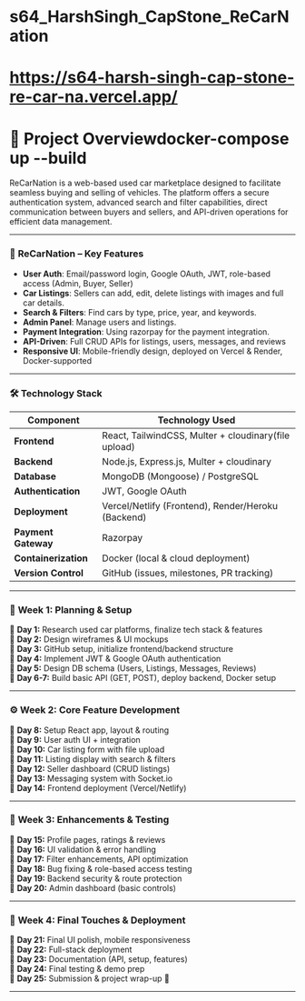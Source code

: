 # s64_HarshSingh_CapStone_ReCarNation

# https://s64-harsh-singh-cap-stone-re-car-na.vercel.app/

# 📌 Project Overviewdocker-compose up --build
ReCarNation is a web-based used car marketplace designed to facilitate seamless buying and selling of vehicles. The platform offers a secure authentication system, advanced search and filter capabilities, direct communication between buyers and sellers, and API-driven operations for efficient data management.

---

### 🚀 **ReCarNation – Key Features**

- **User Auth**: Email/password login, Google OAuth, JWT, role-based access (Admin, Buyer, Seller)  
- **Car Listings**: Sellers can add, edit, delete listings with images and full car details.
- **Search & Filters**: Find cars by type, price, year, and keywords. 
- **Admin Panel**: Manage users and listings.
- **Payment Integration**: Using razorpay for the payment integration.  
- **API-Driven**: Full CRUD APIs for listings, users, messages, and reviews  
- **Responsive UI**: Mobile-friendly design, deployed on Vercel & Render, Docker-supported

---

### 🛠️ **Technology Stack**

| **Component**       | **Technology Used**                                |
|---------------------|----------------------------------------------------|
| **Frontend**        | React, TailwindCSS, Multer + cloudinary(file upload) |
| **Backend**         | Node.js, Express.js, Multer + cloudinary           |
| **Database**        | MongoDB (Mongoose) / PostgreSQL                    |
| **Authentication**  | JWT, Google OAuth                                  |
| **Deployment**      | Vercel/Netlify (Frontend), Render/Heroku (Backend) |
| **Payment Gateway** | Razorpay                                           |
| **Containerization**| Docker (local & cloud deployment)                  |
| **Version Control** | GitHub (issues, milestones, PR tracking)           |

---

### 📌 **Week 1: Planning & Setup**
📍 **Day 1:** Research used car platforms, finalize tech stack & features  
📍 **Day 2:** Design wireframes & UI mockups  
📍 **Day 3:** GitHub setup, initialize frontend/backend structure  
📍 **Day 4:** Implement JWT & Google OAuth authentication  
📍 **Day 5:** Design DB schema (Users, Listings, Messages, Reviews)  
📍 **Day 6-7:** Build basic API (GET, POST), deploy backend, Docker setup

---

### ⚙️ **Week 2: Core Feature Development**
📍 **Day 8:** Setup React app, layout & routing  
📍 **Day 9:** User auth UI + integration  
📍 **Day 10:** Car listing form with file upload  
📍 **Day 11:** Listing display with search & filters  
📍 **Day 12:** Seller dashboard (CRUD listings)  
📍 **Day 13:** Messaging system with Socket.io  
📍 **Day 14:** Frontend deployment (Vercel/Netlify)

---

### 🔧 **Week 3: Enhancements & Testing**
📍 **Day 15:** Profile pages, ratings & reviews  
📍 **Day 16:** UI validation & error handling  
📍 **Day 17:** Filter enhancements, API optimization  
📍 **Day 18:** Bug fixing & role-based access testing  
📍 **Day 19:** Backend security & route protection  
📍 **Day 20:** Admin dashboard (basic controls)

---

### 🚀 **Week 4: Final Touches & Deployment**
📍 **Day 21:** Final UI polish, mobile responsiveness  
📍 **Day 22:** Full-stack deployment  
📍 **Day 23:** Documentation (API, setup, features)  
📍 **Day 24:** Final testing & demo prep  
📍 **Day 25:** Submission & project wrap-up 🎉

---
